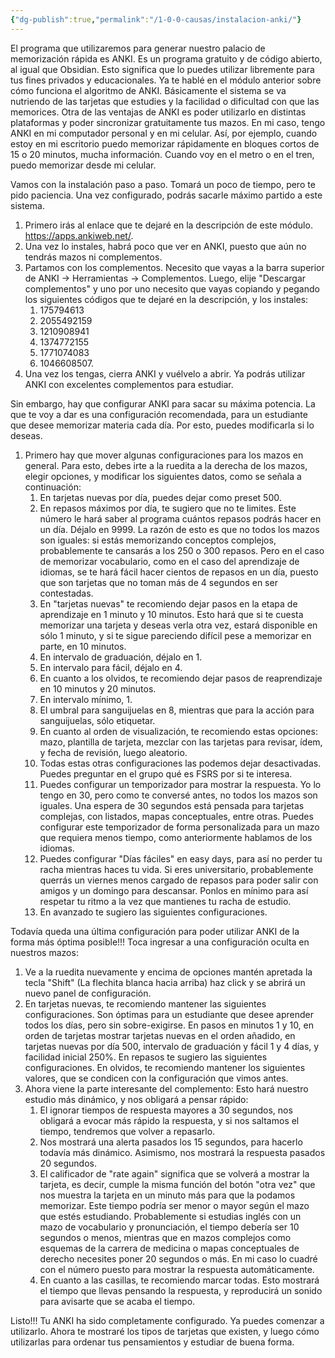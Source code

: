 ```yaml
---
{"dg-publish":true,"permalink":"/1-0-0-causas/instalacion-anki/"}
---
```


El programa que utilizaremos para generar nuestro palacio de memorización rápida es ANKI. Es un programa gratuito y de código abierto, al igual que Obsidian. Esto significa que lo puedes utilizar libremente para tus fines privados y educacionales. 
Ya te hablé en el módulo anterior sobre cómo funciona el algoritmo de ANKI. Básicamente el sistema se va nutriendo de las tarjetas que estudies y la facilidad o dificultad con que las memorices. 
Otra de las ventajas de ANKI es poder utilizarlo en distintas plataformas y poder sincronizar gratuitamente tus mazos. En mi caso, tengo ANKI en mi computador personal y en mi celular. Así, por ejemplo, cuando estoy en mi escritorio puedo memorizar rápidamente en bloques cortos de 15 o 20 minutos, mucha información. Cuando voy en el metro o en el tren, puedo memorizar desde mi celular. 

Vamos con la instalación paso a paso. Tomará un poco de tiempo, pero te pido paciencia. Una vez configurado, podrás sacarle máximo partido a este sistema.
1. Primero irás al enlace que te dejaré en la descripción de este módulo.  https://apps.ankiweb.net/. 
2. Una vez lo instales, habrá poco que ver en ANKI, puesto que aún no tendrás mazos ni complementos. 
3. Partamos con los complementos. Necesito que vayas a la barra superior de ANKI -> Herramientas -> Complementos. Luego, elije "Descargar complementos" y uno por uno necesito que vayas copiando y pegando los siguientes códigos que te dejaré en la descripción, y los instales:
	1. 175794613 
	2. 2055492159
	3. 1210908941
	4. 1374772155
	5. 1771074083
	6. 1046608507.
4. Una vez los tengas, cierra ANKI y vuélvelo a abrir. Ya podrás utilizar ANKI con excelentes complementos para estudiar.

Sin embargo, hay que configurar ANKI para sacar su máxima potencia. La que te voy a dar es una configuración recomendada, para un estudiante que desee memorizar materia cada día. Por esto, puedes modificarla si lo deseas. 
1. Primero hay que mover algunas configuraciones para los mazos en general. Para esto, debes irte a la ruedita a la derecha de los mazos, elegir opciones, y modificar los siguientes datos, como se señala a continuación:
	1. En tarjetas nuevas por día, puedes dejar como preset 500.
	2. En repasos máximos por día, te sugiero que no te limites. Este número le hará saber al programa cuántos repasos podrás hacer en un día. Déjalo en 9999. La razón de esto es que no todos los mazos son iguales: si estás memorizando conceptos complejos, probablemente te cansarás a los 250 o 300 repasos. Pero en el caso de memorizar vocabulario, como en el caso del aprendizaje de idiomas, se te hará fácil hacer cientos de repasos en un día, puesto que son tarjetas que no toman más de 4 segundos en ser contestadas.
	3. En "tarjetas nuevas" te recomiendo dejar pasos en la etapa de aprendizaje en 1 minuto y 10 minutos. Esto hará que si te cuesta memorizar una tarjeta y deseas verla otra vez, estará disponible en sólo 1 minuto, y si te sigue pareciendo difícil pese a memorizar en parte, en 10 minutos. 
	4. En intervalo de graduación, déjalo en 1.
	5. En intervalo para fácil, déjalo en 4. 
	6. En cuanto a los olvidos, te recomiendo dejar pasos de reaprendizaje en 10 minutos y 20 minutos.
	7. En intervalo mínimo, 1.
	8. El umbral para sanguijuelas en 8, mientras que para la acción para sanguijuelas, sólo etiquetar.
	9. En cuanto al orden de visualización, te recomiendo estas opciones: mazo, plantilla de tarjeta, mezclar con las tarjetas para revisar, ídem, y fecha de revisión, luego aleatorio. 
	10. Todas estas otras configuraciones las podemos dejar desactivadas. Puedes preguntar en el grupo qué es FSRS por si te interesa. 
	11. Puedes configurar un temporizador para mostrar la respuesta. Yo lo tengo en 30, pero como te conversé antes, no todos los mazos son iguales. Una espera de 30 segundos está pensada para tarjetas complejas, con listados, mapas conceptuales, entre otras. Puedes configurar este temporizador de forma personalizada para un mazo que requiera menos tiempo, como anteriormente hablamos de los idiomas. 
	12. Puedes configurar "Días fáciles" en easy days, para así no perder tu racha mientras haces tu vida. Si eres universitario, probablemente querrás un viernes menos cargado de repasos para poder salir con amigos y un domingo para descansar. Ponlos en mínimo para así respetar tu ritmo a la vez que mantienes tu racha de estudio.
	13. En avanzado te sugiero las siguientes configuraciones. 

Todavía queda una última configuración para poder utilizar ANKI de la forma más óptima posible!!! Toca ingresar a una configuración oculta en nuestros mazos:
1. Ve a la ruedita nuevamente y encima de opciones mantén apretada la tecla "Shift" (La flechita blanca hacia arriba) haz click y se abrirá un nuevo panel de configuración. 
2. En tarjetas nuevas, te recomiendo mantener las siguientes configuraciones. Son óptimas para un estudiante que desee aprender todos los días, pero sin sobre-exigirse. En pasos en minutos 1 y 10, en orden de tarjetas mostrar tarjetas nuevas en el orden añadido, en tarjetas nuevas por día 500, intervalo de graduación y fácil 1 y 4 días, y facilidad inicial 250%. En repasos te sugiero las siguientes configuraciones. En olvidos, te recomiendo mantener los siguientes valores, que se condicen con la configuración que vimos antes. 
3. Ahora viene la parte interesante del complemento: Esto hará nuestro estudio más dinámico, y nos obligará a pensar rápido:
	1. El ignorar tiempos de respuesta mayores a 30 segundos, nos obligará a evocar más rápido la respuesta, y si nos saltamos el tiempo, tendremos que volver a repasarlo. 
	2. Nos mostrará una alerta pasados los 15 segundos, para hacerlo todavía más dinámico. Asimismo, nos mostrará la respuesta pasados 20 segundos. 
	3. El calificador de "rate again" significa que se volverá a mostrar la tarjeta, es decir, cumple la misma función del botón "otra vez" que nos muestra la tarjeta en un minuto más para que la podamos memorizar. Este tiempo podría ser menor o mayor según el mazo que estés estudiando. Probablemente si estudias inglés con un mazo de vocabulario y pronunciación, el tiempo debería ser 10 segundos o menos, mientras que en mazos complejos como esquemas de la carrera de medicina o mapas conceptuales de derecho necesites poner 20 segundos o más. En mi caso lo cuadré con el número puesto para mostrar la respuesta automáticamente.
	4. En cuanto a las casillas, te recomiendo marcar todas. Esto mostrará el tiempo que llevas pensando la respuesta, y reproducirá un sonido para avisarte que se acaba el tiempo. 

Listo!!! Tu ANKI ha sido completamente configurado. Ya puedes comenzar a utilizarlo. Ahora te mostraré los tipos de tarjetas que existen, y luego cómo utilizarlas para ordenar tus pensamientos y estudiar de buena forma.